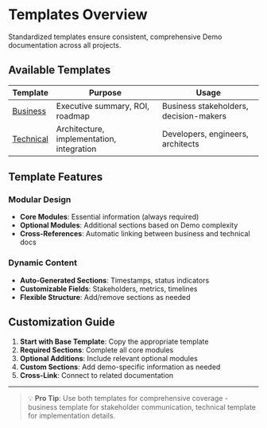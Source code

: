 # Templates Overview

Standardized templates ensure consistent, comprehensive Demo documentation across all projects.

## Available Templates

| Template | Purpose | Usage |
|----------|---------|-------|
| [Business](business-template.md) | Executive summary, ROI, roadmap | Business stakeholders, decision-makers |
| [Technical](technical-template.md) | Architecture, implementation, integration | Developers, engineers, architects |

## Template Features

### **Modular Design**
- **Core Modules**: Essential information (always required)
- **Optional Modules**: Additional sections based on Demo complexity
- **Cross-References**: Automatic linking between business and technical docs

### **Dynamic Content**
- **Auto-Generated Sections**: Timestamps, status indicators
- **Customizable Fields**: Stakeholders, metrics, timelines
- **Flexible Structure**: Add/remove sections as needed

## Customization Guide

1. **Start with Base Template**: Copy the appropriate template
2. **Required Sections**: Complete all core modules
3. **Optional Additions**: Include relevant optional modules
4. **Custom Sections**: Add demo-specific information as needed
5. **Cross-Link**: Connect to related documentation

---
> 💡 **Pro Tip**: Use both templates for comprehensive coverage - business template for stakeholder communication, technical template for implementation details.
